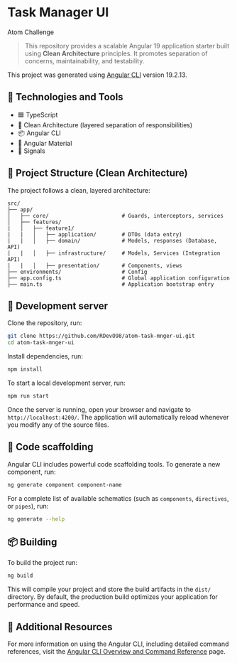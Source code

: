 # Task Manager UI

Atom Challenge

> This repository provides a scalable Angular 19 application starter built using **Clean Architecture** principles. It promotes separation of concerns, maintainability, and testability.

This project was generated using [Angular CLI](https://github.com/angular/angular-cli) version 19.2.13.

## 🚀 Technologies and Tools

- 🟦 TypeScript
- 🧱 Clean Architecture (layered separation of responsibilities)
- 📦 Angular CLI
- 🎨 Angular Material
- 🚦 Signals

## 🧱 Project Structure (Clean Architecture)

The project follows a clean, layered architecture:

```
src/
├── app/
│   ├── core/                       # Guards, interceptors, services
│   ├── features/
|   │   ├── feature1/
|   |   │   ├── application/        # DTOs (data entry)
|   |   │   ├── domain/             # Models, responses (Database, API)
|   |   │   ├── infrastructure/     # Models, Services (Integration API)
|   |   │   ├── presentation/       # Components, views
├── environments/                   # Config
├── app.config.ts                   # Global application configuration
├── main.ts                         # Application bootstrap entry
```

## 🔧 Development server

Clone the repository, run:

```bash
git clone https://github.com/RDevO98/atom-task-mnger-ui.git
cd atom-task-mnger-ui
```

Install dependencies, run:

```bash
npm install
```

To start a local development server, run:

```bash
npm run start
```

Once the server is running, open your browser and navigate to `http://localhost:4200/`. The application will automatically reload whenever you modify any of the source files.

## 📂 Code scaffolding

Angular CLI includes powerful code scaffolding tools. To generate a new component, run:

```bash
ng generate component component-name
```

For a complete list of available schematics (such as `components`, `directives`, or `pipes`), run:

```bash
ng generate --help
```

## 📦 Building

To build the project run:

```bash
ng build
```

This will compile your project and store the build artifacts in the `dist/` directory. By default, the production build optimizes your application for performance and speed.

## 📌 Additional Resources

For more information on using the Angular CLI, including detailed command references, visit the [Angular CLI Overview and Command Reference](https://angular.dev/tools/cli) page.
